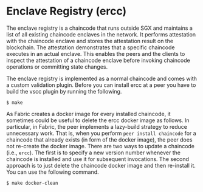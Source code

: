<!---
Licensed under Creative Commons Attribution 4.0 International License
https://creativecommons.org/licenses/by/4.0/
--->
# Enclave Registry (ercc)

The enclave registry is a chaincode that runs outside SGX and maintains a list
of all existing chaincode enclaves in the network. It performs attestation
with the chaincode enclave and stores the attestation result on the
blockchain. The attestation demonstrates that a specific chaincode executes
in an actual enclave. This enables the peers and the clients to inspect the
attestation of a chaincode enclave before invoking chaincode operations or
committing state changes.

The enclave registry is implemented as a normal chaincode and comes with a
custom validation plugin. Before you can install ercc at a peer you have to
build the vscc plugin by running the following.

    $ make

As Fabric creates a docker image for every installed chaincode, it sometimes
could be useful to delete the ercc docker image as follows.  In particular,
in Fabric, the peer implements a lazy-build strategy to reduce unnecessary work.
That is, when you perform `peer install chaincode` for a chaincode that already
exists (in form of the docker image), the peer does not re-create the docker image.
There are two ways to update a chaincode (i.e., `ercc`). The first is to specify a
new version number whenever the chaincode is installed and use it for subsequent 
invocations. The second approach is to just delete the chaincode docker image and
then re-install it. You can use the following command. 


    $ make docker-clean
